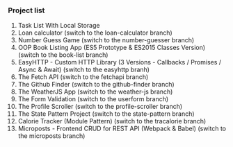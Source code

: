 ### Project list
1. Task List With Local Storage
2. Loan calculator (switch to the loan-calculator branch)
3. Number Guess Game (switch to the number-guesser branch)
4. OOP Book Listing App (ES5 Prototype & ES2015 Classes Version) (switch to the book-list branch)
5. EasyHTTP - Custom HTTP Library (3 Versions - Callbacks / Promises / Async & Await) (switch to the easyhttp branh)
6. The Fetch API (switch to the fetchapi branch)
7. The Github Finder (switch to the github-finder branch)
8. The WeatherJS App (switch to the weather-js branch)
9. The Form Validation (switch to the userform branch)
10. The Profile Scroller (switch to the profile-scroller branch)
11. The State Pattern Project (switch to the state-pattern branch)
12. Calorie Tracker (Module Pattern) (switch to the tracalorie branch)
13. Microposts - Frontend CRUD for REST API (Webpack & Babel) (switch to the microposts branch)